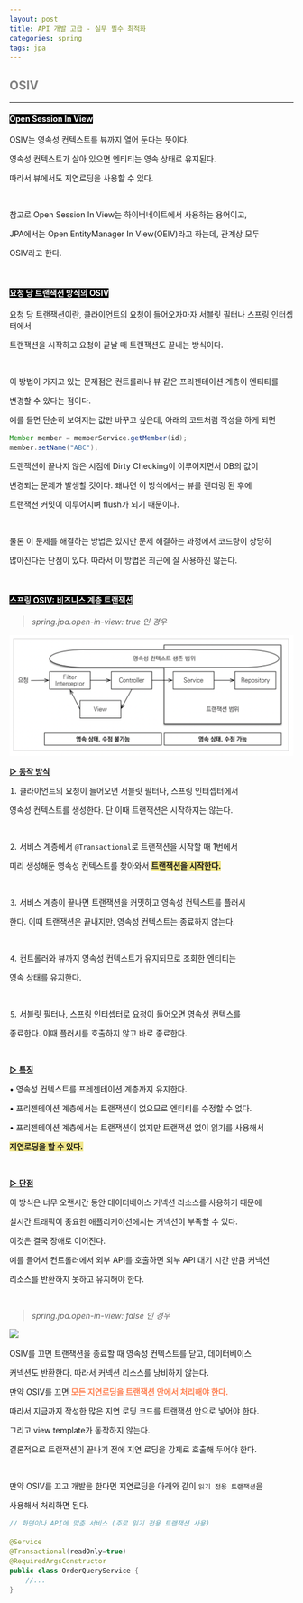 ```yaml
---
layout: post
title: API 개발 고급 - 실무 필수 최적화
categories: spring
tags: jpa
---
```


## <span style="color:gray">OSIV</span>

---

#### <span style="background-color:black; color:white">Open Session In View</span>

OSIV는 영속성 컨텍스트를 뷰까지 열어 둔다는 뜻이다.

영속성 컨텍스트가 살아 있으면 엔티티는 영속 상태로 유지된다. 

따라서 뷰에서도 지연로딩을 사용할 수 있다.

<br>

참고로 Open Session In View는 하이버네이트에서 사용하는 용어이고,

JPA에서는 Open EntityManager In View(OEIV)라고 하는데, 관계상 모두 

OSIV라고 한다.

<br>

#### <span style="background-color:black; color:white">요청 당 트랜잭션 방식의 OSIV</span>

요청 당 트랜잭션이란, 클라이언트의 요청이 들어오자마자 서블릿 필터나 스프링 인터셉터에서

트랜잭션을 시작하고 요청이 끝날 때 트랜잭션도 끝내는 방식이다.

<br>

이 방법이 가지고 있는 문제점은 컨트롤러나 뷰 같은 프리젠테이션 계층이 엔티티를

변경할 수 있다는 점이다.

예를 들면 단순히 보여지는 값만 바꾸고 싶은데, 아래의 코드처럼 작성을 하게 되면 

```java
Member member = memberService.getMember(id);
member.setName("ABC");
```

트랜잭션이 끝나지 않은 시점에 Dirty Checking이 이루어지면서 DB의 값이

변경되는 문제가 발생할 것이다. 왜냐면 이 방식에서는 뷰를 렌더링 된 후에

트랜잭션 커밋이 이루어지며 flush가 되기 때문이다.

<br>

물론 이 문제를 해결하는 방법은 있지만 문제 해결하는 과정에서 코드량이 상당히

많아진다는 단점이 있다. 따라서 이 방법은 최근에 잘 사용하진 않는다.

<br>

#### <span style="background-color:black; color:white">스프링 OSIV: 비즈니스 계층 트랜잭션</span>

> <em> spring.jpa.open-in-view: true 인 경우</em>

<img src="/assets/img/jpa/활용2편/스프링OSIV.png">

**<u>▷ 동작 방식</u>**

⒈ 클라이언트의 요청이 들어오면 서블릿 필터나, 스프링 인터셉터에서

영속성 컨텍스트를 생성한다. 단 이때 트랜잭션은 시작하지는 않는다.

<br>

⒉ 서비스 계층에서 `@Transactional`로 트랜잭션을 시작할 때 1번에서 

미리 생성해둔 영속성 컨텍스트를 찾아와서 **<span style="background-color:#F0E68C">트랜잭션을 시작한다.</span>**

<br>

⒊ 서비스 계층이 끝나면 트랜잭션을 커밋하고 영속성 컨텍스트를 플러시

한다. 이때 트랜잭션은 끝내지만, 영속성 컨텍스트는 종료하지 않는다.

<br>

⒋ 컨트롤러와 뷰까지 영속성 컨텍스트가 유지되므로 조회한 엔티티는

영속 상태를 유지한다.

<br>

⒌ 서블릿 필터나, 스프링 인터셉터로 요청이 들어오면 영속성 컨텍스를

종료한다. 이때 플러시를 호출하지 않고 바로 종료한다.

<br>

**<u>▷ 특징</u>**

• 영속성 컨텍스트를 프레젠테이션 계층까지 유지한다.

• 프리젠테이션 계층에서는 트랜잭션이 없으므로 엔티티를 수정할 수 없다.

• 프리젠테이션 계층에서는 트랜잭션이 없지만 트랜잭션 없이 읽기를 사용해서

**<span style="background-color:#F0E68C">지연로딩을 할 수 있다.</span>**

<br>

**<u>▷ 단점</u>**

이 방식은 너무 오랜시간 동안 데이터베이스 커넥션 리소스를 사용하기 때문에

실시간 트래픽이 중요한 애플리케이션에서는 커넥션이 부족할 수 있다.

이것은 결국 장애로 이어진다. 

예를 들어서 컨트롤러에서 외부 API를 호출하면 외부 API 대기 시간 만큼 커넥션

리소스를 반환하지 못하고 유지해야 한다.

<br>

> <em> spring.jpa.open-in-view: false 인 경우</em>

<img src="/assets/img/jpa/활용2편/스프링OSIVOff.png">

OSIV를 끄면 트랜잭션을 종료할 때 영속성 컨텍스트를 닫고, 데이터베이스 

커넥션도 반환한다. 따라서 커넥션 리소스를 낭비하지 않는다.

만약 OSIV를 끄면 **<span style="color:#FF7F50">모든 지연로딩을 트랜잭션 안에서 처리해야 한다.</span>**

따라서 지금까지 작성한 많은 지연 로딩 코드를 트랜잭션 안으로 넣어야 한다.

그리고 view template가 동작하지 않는다.

결론적으로 트랜잭션이 끝나기 전에 지연 로딩을 강제로 호출해 두어야 한다.

<br>

만약 OSIV를 끄고 개발을 한다면 지연로딩을 아래와 같이 `읽기 전용 트랜잭션`을 

사용해서 처리하면 된다.

```java
// 화면이나 API에 맞춘 서비스 (주로 읽기 전용 트랜잭션 사용)

@Service
@Transactional(readOnly=true)
@RequiredArgsConstructor
public class OrderQueryService {
    //...
}
```